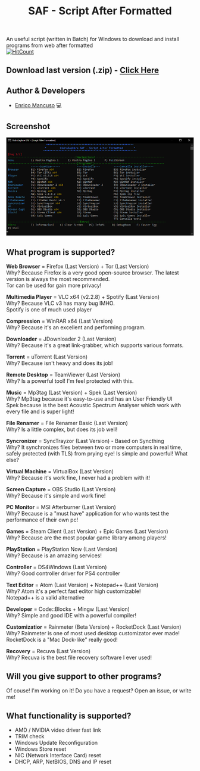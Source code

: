 <div align="center">
  <h1>SAF - Script After Formatted</h1><br>
</div>

An useful script (written in Batch) for Windows to download and install programs from web after formatted</br>
[![HitCount](http://hits.dwyl.com/HidroSaphire/Script-After-Formatted.svg)](http://hits.dwyl.com/HidroSaphire/Script-After-Formatted)

## Download last version (.zip) - [Click Here]

## Author & Developers
 - [Enrico Mancuso] :computer:

## Screenshot
<div align="center">
	<img src="media/screenshot.png">
	<br>
</div>

## What program is supported?
**Web Browser** = Firefox (Last Version) + Tor (Last Version)<br/>
Why? Because Firefox is a very good open-source browser. The latest version is always the most recommended.<br/>
Tor can be used for gain more privacy!

**Multimedia Player** = VLC x64 (v2.2.8) + Spotify (Last Version)<br/>
Why? Because VLC v3 has many bug IMHO.<br/>
Spotify is one of much used player

**Compression** = WinRAR x64 (Last Version)<br/>
Why? Because it's an excellent and performing program.

**Downloader** = JDownloader 2 (Last Version)<br/>
Why? Because it's a great link-grabber, which supports various formats.

**Torrent** = uTorrent (Last Version)<br/>
Why? Because isn't heavy and does its job!

**Remote Desktop** = TeamViewer (Last Version)<br/>
Why? Is a powerful tool! I'm feel protected with this.

**Music** = Mp3tag (Last Version) + Spek (Last Version)<br/>
Why? Mp3tag because it's easy-to-use and has an User Friendly UI<br/>
Spek because is the best Acoustic Spectrum Analyser which work with every file and is super light!

**File Renamer** = File Renamer Basic (Last Version)<br/>
Why? Is a little complex, but does its job well!

**Syncronizer** = SyncTrayzor (Last Version) - Based on Syncthing<br/>
Why? It synchronizes files between two or more computers in real time, safely protected (with TLS) from prying eye! Is simple and powerful! What else?

**Virtual Machine** = VirtualBox (Last Version)<br/>
Why? Because it's work fine, I never had a problem with it!

**Screen Capture** = OBS Studio (Last Version)<br/>
Why? Because it's simple and work fine!

**PC Monitor** = MSI Afterburner (Last Version)<br/>
Why? Because is a "must have" application for who wants test the performance of their own pc!<br/>

**Games** = Steam Client (Last Version) + Epic Games (Last Version)<br/>
Why? Because are the most popular game library among players!

**PlayStation** = PlayStation Now (Last Version)<br/>
Why? Because is an amazing services!

**Controller** = DS4Windows (Last Version)<br/>
Why? Good controller driver for PS4 controller

**Text Editor** = Atom (Last Version) + Notepad++ (Last Version)<br/>
Why? Atom it's a perfect fast editor high customizable!<br/>
Notepad++ is a valid alternative

**Developer** = Code::Blocks + Mingw (Last Version)<br/>
Why? Simple and good IDE with a powerful compiler!

**Customizatior** = Rainmeter (Beta Version) + RocketDock (Last Version)<br/>
Why? Rainmeter is one of most used desktop customizator ever made!<br/>
RocketDock is a "Mac Dock-like" really good!

**Recovery** = Recuva (Last Version)<br/>
Why? Recuva is the best file recovery software I ever used!


## Will you give support to other programs?
Of couse! I'm working on it!
Do you have a request? Open an issue, or write me!

## What functionality is supported?
+ AMD / NVIDIA video driver fast link
+ TRIM check
+ Windows Update Reconfiguration
+ Windows Store reset
+ NIC (Network Interface Card) reset
+ DHCP, ARP, NetBIOS, DNS and IP reset

[Click Here]: https://github.com/HidroSaphire/Script-After-Formatted/archive/master.zip
[Enrico Mancuso]: https://github.com/HidroSaphire
